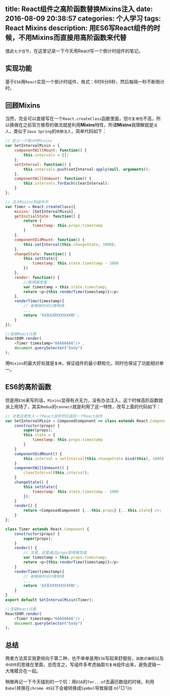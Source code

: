 title: React组件之高阶函数替换Mixins注入
date: 2016-08-09 20:38:57
categories: 个人学习
tags: React Mixins
description: 用ES6写React组件的时候，不用Mixins而直接用高阶函数来代替
---

值此`七夕佳节`，在这里记录一下今天用React写一个倒计时组件的笔记。

<!-- more -->

## 实现功能

基于`ES6`用`React`实现一个倒计时组件，格式：6时6分6秒，然后每隔一秒不断倒计时。

## 回顾Mixins

当然，完全可以直接写在一个`React.createClass`函数里面，但`可复用性`不高，所以换做在之前官方推荐的做法就是利用**Mixins**特性，所谓**Mixins**我理解就是`注入`，类似于`Java Spring`的`依赖注入`，简单代码如下：

```javascript
// 定义一个倒计时Mixins
var SetIntervalMixin = {
    componentWillMount: function() {
        this.intervals = [];
    },
    setInterval: function() {
        this.intervals.push(setInterval.apply(null, arguments));
    },
    componentWillUnmount: function() {
        this.intervals.forEach(clearInterval);
    }
};

// 注入Mixins到组件中
var Timer = React.createClass({
    mixins: [SetIntervalMixin],
    getInitialState: function() {
        return {
            timestamp: this.props.timestamp
        }
    },
    componentDidMount: function() {
        this.setInterval(this.changeState, 1000);
    },
    changeState: function() {
        this.setState({
            timestamp: this.state.timestamp - 1000
        })
    },
    render: function() {
        //取得属性值
        var timestamp = this.state.timestamp;        
        return <p>{this.renderTime(timestamp)}</p>
    },
    renderTime(timestamp){
        // 省略掉时间计算转换
        ...
        return 'XX天XX时XX分XX秒';
    }
});

//渲染React元素
ReactDOM.render(
    <Timer timestamp="66666666"/> ,
    document.querySelector("body")
);
```

用`Mixins`的最大好处就是`复用`，保证组件的最小颗粒化，同时也保证了功能相对单一。

## ES6的高阶函数

但是用`ES6`来写的话，`Mixins`显得有点无力，没有办法注入，这个时候高阶函数就派上用场了，其实`Redux`的`connect`就是利用了这一特性，改写上面的代码如下：

```javascript
// 注意这里传入一个React组件然后返回一个React组件
var SetIntervalMixin = ComposedComponent => class extends React.Component {
    constructor(props) {
        super(props);
        this.state = {
            timestamp: this.props.timestamp
        }
    }
    componentDidMount() {
        this.interval = setInterval(this.changeState.bind(this), 1000);    
    }
    componentWillUnmount() {
        clearInterval(this.interval);
    }
    changeState() {
        this.setState({
            timestamp: this.state.timestamp - 1000
        });
    }
    render() {
        return <ComposedComponent {...this.props} {...this.state} />;
    }
};

class Timer extends React.Component {
    constructor(props) {
        super(props);        
    }
    render() {
        // 注意，这里通过props取得属性值
        var timestamp = this.props.timestamp;        
        return <p>{this.renderTime(timestamp)}</p>
    }
    renderTime(timestamp){
        // 省略掉时间计算转换
        ...
        return 'XX天XX时XX分XX秒';
    }
}
export default SetIntervalMixin(Timer);

//渲染React元素
ReactDOM.render(
    <Timer timestamp="66666666"/> ,
    document.querySelector("body")
);
```

## 总结

两者方法其实我更倾向于第二种，也不单单是用`ES6`写起来舒服些，`函数式编程`以及`中间件`的思维在里面，总而言之，写组件多考虑抽取`可复用`组件出来，避免逻辑一大堆糅合在一起。

稍微再记一下今天碰到的一个坑：用`ES6`的`for...of`去遍历数组的时候，利用`Babel`转换在`chrome 49`以下会被转换成`Symbol`导致报错 o(╯□╰)o


